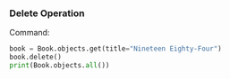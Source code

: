 ### Delete Operation

Command:
```python
book = Book.objects.get(title="Nineteen Eighty-Four")
book.delete()
print(Book.objects.all())
